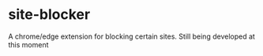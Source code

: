 # site-blocker
A chrome/edge extension for blocking certain sites. Still being developed at this moment
